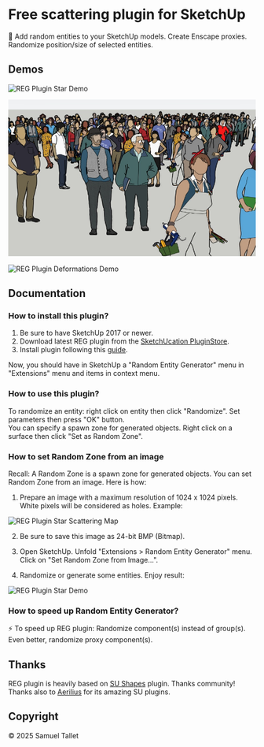# Free scattering plugin for SketchUp

🎲 Add random entities to your SketchUp models. Create Enscape proxies. Randomize position/size of selected entities.

Demos
-----

![REG Plugin Star Demo](https://raw.githubusercontent.com/SamuelTallet/SketchUp-Random-Entity-Generator-Plugin/master/docs/star_demo.png)

![REG Plugin People Demo](https://raw.githubusercontent.com/SamuelTallet/SketchUp-Random-Entity-Generator-Plugin/master/docs/people_demo.jpg)

![REG Plugin Deformations Demo](https://raw.githubusercontent.com/SamuelTallet/SketchUp-Random-Entity-Generator-Plugin/master/docs/deformations_demo.jpg)

Documentation
-------------

### How to install this plugin?

1. Be sure to have SketchUp 2017 or newer.
2. Download latest REG plugin from the [SketchUcation PluginStore](https://sketchucation.com/plugin/2258-reg).
3. Install plugin following this [guide](https://www.youtube.com/watch?v=tyM5f81eRno).

Now, you should have in SketchUp a "Random Entity Generator" menu in "Extensions" menu and items in context menu.

### How to use this plugin?

To randomize an entity: right click on entity then click "Randomize". Set parameters then press "OK" button.<br>
You can specify a spawn zone for generated objects. Right click on a surface then click "Set as Random Zone".

### How to set Random Zone from an image

Recall: A Random Zone is a spawn zone for generated objects. You can set Random Zone from an image. Here is how:

1. Prepare an image with a maximum resolution of 1024 x 1024 pixels. White pixels will be considered as holes. Example:

![REG Plugin Star Scattering Map](https://raw.githubusercontent.com/SamuelTallet/SketchUp-Random-Entity-Generator-Plugin/master/docs/star_scattering_map.png)

2. Be sure to save this image as 24-bit BMP (Bitmap).

3. Open SketchUp. Unfold "Extensions > Random Entity Generator" menu. Click on "Set Random Zone from Image...".

4. Randomize or generate some entities. Enjoy result:

![REG Plugin Star Demo](https://raw.githubusercontent.com/SamuelTallet/SketchUp-Random-Entity-Generator-Plugin/master/docs/star_demo.png)

### How to speed up Random Entity Generator?

⚡ To speed up REG plugin: Randomize component(s) instead of group(s). Even better, randomize proxy component(s).

Thanks
------

REG plugin is heavily based on [SU Shapes](https://github.com/SketchUp/sketchup-shapes) plugin. Thanks community! Thanks also to [Aerilius](https://github.com/Aerilius) for its amazing SU plugins.

Copyright
---------

© 2025 Samuel Tallet
